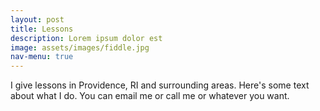 ```yaml
---
layout: post
title: Lessons
description: Lorem ipsum dolor est
image: assets/images/fiddle.jpg
nav-menu: true
---
```


I give lessons in Providence, RI and surrounding areas. Here's some text about what I do. You can email me or call me or whatever you want.